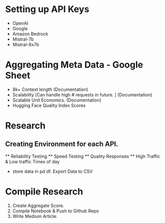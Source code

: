 #  Setting up API Keys
* OpenAI
* Google
* Amazon Bedrock 
* Mistral-7b
* Mistral-8x7b

# Aggregating Meta Data - Google Sheet
* 8k+ Context length (Documentation)
* Scalability [Can handle high # requests in future. ] (Documentation)
* Scalable Unit Economics. (Documentation)
* Hugging Face Quality Index Scores


# Research 
## Creating Environment for each API.
** Reliability Testing
** Speed Testing
** Quality Responses
** High Traffic & Low traffic Times of day
* store data in pd df. Export Data to CSV

# Compile Research
1. Create Aggregate Score. 
2. Compile Notebook & Push to Github Repo
3. Write Medium Article.

